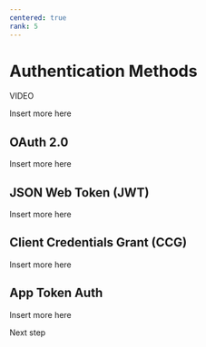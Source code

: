 ```yaml
---
centered: true
rank: 5
---
```


# Authentication Methods

VIDEO

Insert more here

## OAuth 2.0

Insert more here

## JSON Web Token (JWT)

Insert more here

## Client Credentials Grant (CCG)

Insert more here

## App Token Auth

Insert more here

<Next>
  Next step
</Next>